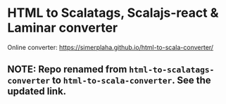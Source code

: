 # HTML to Scalatags, Scalajs-react & Laminar converter

Online converter: https://simerplaha.github.io/html-to-scala-converter/

## NOTE: Repo renamed from `html-to-scalatags-converter` to `html-to-scala-converter`. See the updated link.
